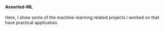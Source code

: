 #### Assorted-ML

Here, I show some of the machine-learning related projects I worked on that have practical application. 
